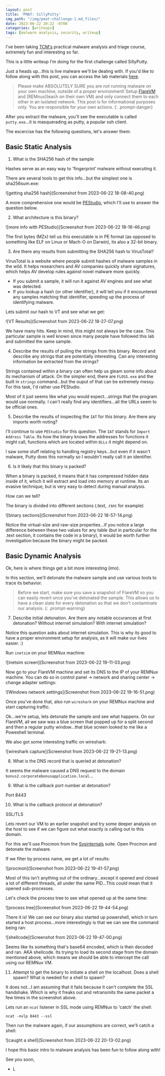 ```yaml
---
layout: post
title: 'PMAT: SillyPutty'
img_path: "/img/pmat-challenge-1.md_files/"
date: 2023-06-22 20:22 -0700
categories: [writeups]
tags: [malware analysis, security, writeup]
---
```

I've been taking [TCM's](https://academy.tcm-sec.com/) practical malware analysis and triage course, extremely fun and interesting so far. 

This is a little writeup I'm doing for the first challenge called SillyPutty.

Just a heads up...this is live malware we'll be dealing with. If you'd like to follow along with this post, you can access the lab materials [here](https://github.com/HuskyHacks/PMAT-labs/).

> Please make ABSOLUTELY SURE you are not running malware on your own machine, outside of a proper environment! Setup [FlareVM](https://github.com/mandiant/flare-vm) and [REMnux](each on their own VM) and only connect them to each other in an isolated network. This post is for informational purposes only. You are responsible for your own actions.
{: .prompt-danger}

After you extract the malware, you'll see the executable is called `putty.exe`...it is masquerading as putty, a popular ssh client.

The excercise has the following questions, let's answer them:

## Basic Static Analysis

1. What is the SHA256 hash of the sample

Hashes serve as an easy way to 'fingerprint' malware without executing it.

There are several tools to get this info...but the simplest one is sha256sum.exe:

![getting sha256 hash](Screenshot from 2023-06-22 18-08-40.png)

A more comprehensive one would be [PEStudio](https://www.winitor.com/), which I'll use to answer the question below.

2. What architecture is this binary?

![more info with PEStudio](Screenshot from 2023-06-22 18-16-46.png)

The first bytes (MZx) tell us this executable is in PE format (as opposed to something like ELF on Linux or Mach-O on Darwin), its also a 32-bit binary. 

3. Are there any results from submitting the SHA256 hash to VirusTotal?

VirusTotal is a website where people submit hashes of malware samples in the wild. It helps researchers and AV companies quickly share signatures, which helps AV develop rules against novel malware more quickly.

* If you submit a sample, it will run it against AV engines and see what was detected. 
* If you lookup a hash (or other identifier), it will tell you if it encountered any samples matching that identifier, speeding up the process of identifying malware.

Lets submit our hash to VT and see what we get:

![VT Results](Screenshot from 2023-06-22 18-27-07.png)

We have many hits. Keep in mind, this might not always be the case. This particular sample is well known since many people have followed this lab and submitted the same sample.

4. Describe the results of pulling the strings from this binary. Record and describe any strings that are potentially interesting. Can any interesting information be extracted from the strings?

Strings contained within a binary can often help us gleam some info about its mechanism of attack. On the simpler end, there are `FLOSS.exe` and the built in `strings` command...but the ouput of that can be extremely messy. For this task, I'd rather use PEStudio.

Most of it just seems like what you would expect...strings that the program would use normally. I can't really find any identifiers...all the URLs seem to be official ones.

5. Describe the results of inspecting the `IAT` for this binary. Are there any imports worth noting?

I'll continue to use `PEStudio` for this question. The `IAT` stands for `Import Address Table`. Its how the binary knows the addresses for functions it might call, functions which are located within `DLLs` it might depend on.

I saw some stuff relating to handling registry keys...but even if it wasn't malware, Putty does this normally so I wouldn't really call it an identifier.

6. Is it likely that this binary is packed?

When a binary is packed, it means that it has compressed hidden data inside of it, which it will extract and load into memory at runtime. Its an evasive technique, but is very easy to detect during manual analysis.

How can we tell?

The binary is divided into different sections (.text, .rsrc for example)

![binary sections](Screenshot from 2023-06-22 18-57-14.png)

Notice the virtual-size and raw-size properties...if you notice a large difference between these two values for any table (but in particular for the .text section, it contains the code in a binary), it would be worth further investigation because the binary might be packed.

## Basic Dynamic Analysis

Ok, here is where things get a bit more interesting (imo).

In this section, we'll detonate the malware sample and use various tools to trace its behavior.

> Before we start, make sure you save a snapshot of FlareVM so you can easily revert once you've detonated the sample. This allows us to have a clean slate for every detonation so that we don't contaminate our analysis.
{: .prompt-warning}

7. Describe initial detonation. Are there any notable occurances at first detonation? Without internet simulation? With internet simulation?

Notice this question asks about internet simulation. This is why its good to have a proper environment setup for analysis, as it will make our lives easier. :)

Run `inetsim` on your REMNux machine:

![inetsim screen](Screenshot from 2023-06-22 19-11-03.png)

Now go to your FlareVM machine and set its DNS to the IP of your REMNux machine. You can do so in control panel -> network and sharing center -> change adapter settings:

![Windows network settings](Screenshot from 2023-06-22 19-16-51.png)

Once you've done that, also run `wireshark` on your REMNux machine and start capturing traffic.

Ok...we're setup, lets detonate the sample and see what happens. On our FlareVM, all we saw was a blue screen that popped up for a split second and then a regular putty window...that blue screen looked to me like a Poweshell terminal.

We also got some interesting traffic on wireshark:

![wireshark capture](Screenshot from 2023-06-22 19-21-13.png)

8. What is the DNS record that is queried at detonation?

It seems the malware caused a DNS request to the domain `bonus2.corporatebonusapplication.local`...

9. What is the callback port number at detonation?

Port 8443

10. What is the callback protocol at detonation?

SSL/TLS

Lets revert our VM to an earlier snapshot and try some deeper analysis on the host to see if we can figure out what exactly is calling out to this domain.

For this we'll use Procmon from the [Sysinternals](https://learn.microsoft.com/en-us/sysinternals/) suite. Open Procmon and detonate the malware.

If we filter by process name, we get a lot of results:

![procmon](Screenshot from 2023-06-22 19-41-57.png)

Most of this isn't anything out of the ordinary...except it opened and closed a lot of different threads, all under the same PID...This could mean that it opened sub-processes.

Let's check the process tree to see what opened up at the same time:

![process tree](Screenshot from 2023-06-22 19-44-54.png)

There it is! We can see our binary also started up powershell, which in turn started a host process...more interestingly is that we can see the command being ran:

![shellcode](Screenshot from 2023-06-22 19-47-00.png)

Seems like its something that's base64 encoded, which is then decoded and ran. AKA shellcode. Its trying to load its second stage from the domain mentioned above, which means we should be able to intercept the call using our REMNux VM.

11. Attempt to get the binary to initiate a shell on the localhost. Does a shell spawn? What is needed for a shell to spawn?

It does not...I am assuming that it fails because it can't complete the SSL handshake. Which is why it freaks out and retransmits the same packet a few times in the screenshot above.

Lets run an `ncat` listener in SSL mode using REMNux to 'catch' the shell:

`ncat -nvlp 8443 --ssl`

Then run the malware again, if our assumptions are correct, we'll catch a shell:

![caught a shell](Screenshot from 2023-06-22 20-13-02.png)

I hope this basic intro to malware analysis has been fun to follow along with!

See you soon,
- L















